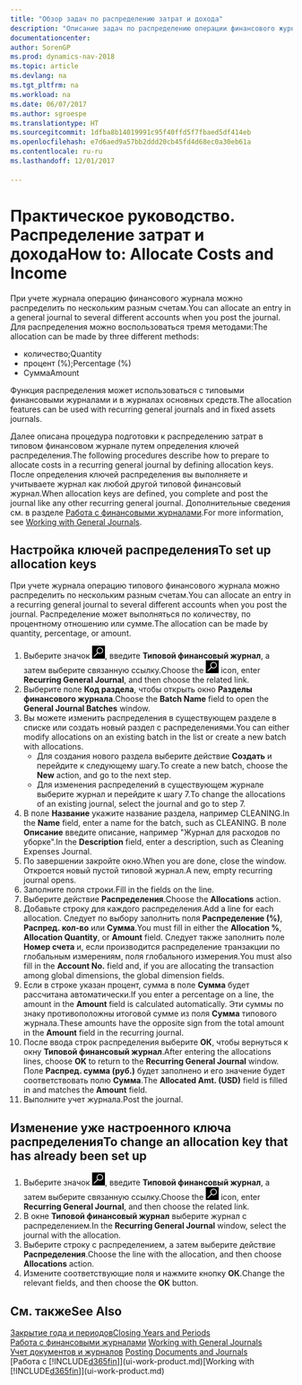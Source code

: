 ```yaml
---
title: "Обзор задач по распределению затрат и дохода"
description: "Описание задач по распределению операции финансового журнала по нескольким разным счетам при учете журнала."
documentationcenter: 
author: SorenGP
ms.prod: dynamics-nav-2018
ms.topic: article
ms.devlang: na
ms.tgt_pltfrm: na
ms.workload: na
ms.date: 06/07/2017
ms.author: sgroespe
ms.translationtype: HT
ms.sourcegitcommit: 1dfba8b14019991c95f40ffd5f7fbaed5df414eb
ms.openlocfilehash: e7d6aed9a57bb2ddd20cb45fd4d68ec0a30eb61a
ms.contentlocale: ru-ru
ms.lasthandoff: 12/01/2017

---
```

# <a name="how-to-allocate-costs-and-income"></a><span data-ttu-id="f9f51-103">Практическое руководство. Распределение затрат и дохода</span><span class="sxs-lookup"><span data-stu-id="f9f51-103">How to: Allocate Costs and Income</span></span>
<span data-ttu-id="f9f51-104">При учете журнала операцию финансового журнала можно распределить по нескольким разным счетам.</span><span class="sxs-lookup"><span data-stu-id="f9f51-104">You can allocate an entry in a general journal to several different accounts when you post the journal.</span></span> <span data-ttu-id="f9f51-105">Для распределения можно воспользоваться тремя методами:</span><span class="sxs-lookup"><span data-stu-id="f9f51-105">The allocation can be made by three different methods:</span></span>

* <span data-ttu-id="f9f51-106">количество;</span><span class="sxs-lookup"><span data-stu-id="f9f51-106">Quantity</span></span>
* <span data-ttu-id="f9f51-107">процент (%);</span><span class="sxs-lookup"><span data-stu-id="f9f51-107">Percentage (%)</span></span>
* <span data-ttu-id="f9f51-108">Сумма</span><span class="sxs-lookup"><span data-stu-id="f9f51-108">Amount</span></span>

<span data-ttu-id="f9f51-109">Функция распределения может использоваться с типовыми финансовыми журналами и в журналах основных средств.</span><span class="sxs-lookup"><span data-stu-id="f9f51-109">The allocation features can be used with recurring general journals and in fixed assets journals.</span></span>
<!--You can also distribute the cost or revenue of a line to an intercompany partner when you post a sales or purchase document. When you post the document, a line will be posted in your general journal, and a corresponding line will be created in the intercompany outbox.-->

<span data-ttu-id="f9f51-110">Далее описана процедура подготовки к распределению затрат в типовом финансовом журнале путем определения ключей распределения.</span><span class="sxs-lookup"><span data-stu-id="f9f51-110">The following procedures describe how to prepare to allocate costs in a recurring general journal by defining allocation keys.</span></span> <span data-ttu-id="f9f51-111">После определения ключей распределения вы выполняете и учитываете журнал как любой другой типовой финансовый журнал.</span><span class="sxs-lookup"><span data-stu-id="f9f51-111">When allocation keys are defined, you complete and post the journal like any other recurring general journal.</span></span> <span data-ttu-id="f9f51-112">Дополнительные сведения см. в разделе [Работа с финансовыми журналами](ui-work-general-journals.md).</span><span class="sxs-lookup"><span data-stu-id="f9f51-112">For more information, see [Working with General Journals](ui-work-general-journals.md).</span></span>

## <a name="to-set-up-allocation-keys"></a><span data-ttu-id="f9f51-113">Настройка ключей распределения</span><span class="sxs-lookup"><span data-stu-id="f9f51-113">To set up allocation keys</span></span>
<span data-ttu-id="f9f51-114">При учете журнала операцию типового финансового журнала можно распределить по нескольким разным счетам.</span><span class="sxs-lookup"><span data-stu-id="f9f51-114">You can allocate an entry in a recurring general journal to several different accounts when you post the journal.</span></span> <span data-ttu-id="f9f51-115">Распределение может выполняться по количеству, по процентному отношению или сумме.</span><span class="sxs-lookup"><span data-stu-id="f9f51-115">The allocation can be made by quantity, percentage, or amount.</span></span>
1. <span data-ttu-id="f9f51-116">Выберите значок ![Поиск страницы или отчета](media/ui-search/search_small.png "Значок поиска страницы или отчета"), введите **Типовой финансовый журнал**, а затем выберите связанную ссылку.</span><span class="sxs-lookup"><span data-stu-id="f9f51-116">Choose the ![Search for Page or Report](media/ui-search/search_small.png "Search for Page or Report icon") icon, enter **Recurring General Journal**, and then choose the related link.</span></span>
2. <span data-ttu-id="f9f51-117">Выберите поле **Код раздела**, чтобы открыть окно **Разделы финансового журнала**.</span><span class="sxs-lookup"><span data-stu-id="f9f51-117">Choose the **Batch Name** field to open the **General Journal Batches** window.</span></span>
3. <span data-ttu-id="f9f51-118">Вы можете изменить распределения в существующем разделе в списке или создать новый раздел с распределениями.</span><span class="sxs-lookup"><span data-stu-id="f9f51-118">You can either modify allocations on an existing batch in the list or create a new batch with allocations.</span></span>
   * <span data-ttu-id="f9f51-119">Для создания нового раздела выберите действие **Создать** и перейдите к следующему шагу.</span><span class="sxs-lookup"><span data-stu-id="f9f51-119">To create a new batch, choose the **New** action, and go to the next step.</span></span>
   * <span data-ttu-id="f9f51-120">Для изменения распределений в существующем журнале выберите журнал и перейдите к шагу 7.</span><span class="sxs-lookup"><span data-stu-id="f9f51-120">To change the allocations of an existing journal, select the journal and go to step 7.</span></span>    
4. <span data-ttu-id="f9f51-121">В поле **Название** укажите название раздела, например CLEANING.</span><span class="sxs-lookup"><span data-stu-id="f9f51-121">In the **Name** field, enter a name for the batch, such as CLEANING.</span></span> <span data-ttu-id="f9f51-122">В поле **Описание** введите описание, например "Журнал для расходов по уборке".</span><span class="sxs-lookup"><span data-stu-id="f9f51-122">In the **Description** field, enter a description, such as Cleaning Expenses Journal.</span></span>
5. <span data-ttu-id="f9f51-123">По завершении закройте окно.</span><span class="sxs-lookup"><span data-stu-id="f9f51-123">When you are done, close the window.</span></span> <span data-ttu-id="f9f51-124">Откроется новый пустой типовой журнал.</span><span class="sxs-lookup"><span data-stu-id="f9f51-124">A new, empty recurring journal opens.</span></span>
6. <span data-ttu-id="f9f51-125">Заполните поля строки.</span><span class="sxs-lookup"><span data-stu-id="f9f51-125">Fill in the fields on the line.</span></span>
7. <span data-ttu-id="f9f51-126">Выберите действие **Распределения**.</span><span class="sxs-lookup"><span data-stu-id="f9f51-126">Choose the **Allocations** action.</span></span>
8. <span data-ttu-id="f9f51-127">Добавьте строку для каждого распределения.</span><span class="sxs-lookup"><span data-stu-id="f9f51-127">Add a line for each allocation.</span></span> <span data-ttu-id="f9f51-128">Следует по выбору заполнить поля **Распределение (%)**, **Распред. кол-во** или **Сумма**.</span><span class="sxs-lookup"><span data-stu-id="f9f51-128">You must fill in either the **Allocation %**, **Allocation Quantity**, or **Amount** field.</span></span> <span data-ttu-id="f9f51-129">Следует также заполнить поле **Номер счета** и, если производится распределение транзакции по глобальным измерениям, поля глобального измерения.</span><span class="sxs-lookup"><span data-stu-id="f9f51-129">You must also fill in the **Account No.** field and, if you are allocating the transaction among global dimensions, the global dimension fields.</span></span>
9. <span data-ttu-id="f9f51-130">Если в строке указан процент, сумма в поле **Сумма** будет рассчитана автоматически.</span><span class="sxs-lookup"><span data-stu-id="f9f51-130">If you enter a percentage on a line, the amount in the **Amount** field is calculated automatically.</span></span> <span data-ttu-id="f9f51-131">Эти суммы по знаку противоположны итоговой сумме из поля **Сумма** типового журнала.</span><span class="sxs-lookup"><span data-stu-id="f9f51-131">These amounts have the opposite sign from the total amount in the **Amount** field in the recurring journal.</span></span>
10. <span data-ttu-id="f9f51-132">После ввода строк распределения выберите **ОК**, чтобы вернуться к окну **Типовой финансовый журнал**.</span><span class="sxs-lookup"><span data-stu-id="f9f51-132">After entering the allocations lines, choose **OK** to return to the **Recurring General Journal** window.</span></span> <span data-ttu-id="f9f51-133">Поле **Распред. сумма (руб.)** будет заполнено и его значение будет соответствовать полю **Сумма**.</span><span class="sxs-lookup"><span data-stu-id="f9f51-133">The **Allocated Amt. (USD)** field is filled in and matches the **Amount** field.</span></span>
11. <span data-ttu-id="f9f51-134">Выполните учет журнала.</span><span class="sxs-lookup"><span data-stu-id="f9f51-134">Post the journal.</span></span>

## <a name="to-change-an-allocation-key-that-has-already-been-set-up"></a><span data-ttu-id="f9f51-135">Изменение уже настроенного ключа распределения</span><span class="sxs-lookup"><span data-stu-id="f9f51-135">To change an allocation key that has already been set up</span></span>
1. <span data-ttu-id="f9f51-136">Выберите значок ![Поиск страницы или отчета](media/ui-search/search_small.png "Значок поиска страницы или отчета"), введите **Типовой финансовый журнал**, а затем выберите связанную ссылку.</span><span class="sxs-lookup"><span data-stu-id="f9f51-136">Choose the ![Search for Page or Report](media/ui-search/search_small.png "Search for Page or Report icon") icon, enter **Recurring General Journal**, and then choose the related link.</span></span>
2. <span data-ttu-id="f9f51-137">В окне **Типовой финансовый журнал** выберите журнал с распределением.</span><span class="sxs-lookup"><span data-stu-id="f9f51-137">In the **Recurring General Journal** window, select the journal with the allocation.</span></span>
3. <span data-ttu-id="f9f51-138">Выберите строку с распределением, а затем выберите действие **Распределения**.</span><span class="sxs-lookup"><span data-stu-id="f9f51-138">Choose the line with the allocation, and then choose **Allocations** action.</span></span>
4. <span data-ttu-id="f9f51-139">Измените соответствующие поля и нажмите кнопку **ОК**.</span><span class="sxs-lookup"><span data-stu-id="f9f51-139">Change the relevant fields, and then choose the **OK** button.</span></span>

## <a name="see-also"></a><span data-ttu-id="f9f51-140">См. также</span><span class="sxs-lookup"><span data-stu-id="f9f51-140">See Also</span></span>
[<span data-ttu-id="f9f51-141">Закрытие года и периодов</span><span class="sxs-lookup"><span data-stu-id="f9f51-141">Closing Years and Periods</span></span>](year-close-years-periods.md)  
<span data-ttu-id="f9f51-142">[Работа с финансовыми журналами](ui-work-general-journals.md)  </span><span class="sxs-lookup"><span data-stu-id="f9f51-142">[Working with General Journals](ui-work-general-journals.md)  </span></span>  
<span data-ttu-id="f9f51-143">[Учет документов и журналов](ui-post-documents-journals.md)  </span><span class="sxs-lookup"><span data-stu-id="f9f51-143">[Posting Documents and Journals](ui-post-documents-journals.md)  </span></span>  
<span data-ttu-id="f9f51-144">[Работа с [!INCLUDE[d365fin](includes/d365fin_md.md)]](ui-work-product.md)</span><span class="sxs-lookup"><span data-stu-id="f9f51-144">[Working with [!INCLUDE[d365fin](includes/d365fin_md.md)]](ui-work-product.md)</span></span>

